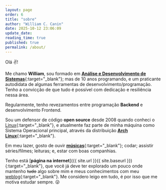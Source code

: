 ```yaml
---
layout: page
order: 6
title: "sobre"
author: "William C. Canin"
date: 2025-10-12 23:06:09
update_date:
reading_time: true
published: true
permalink: /about/
---
```


Olá :v:!

Me chamo **William**, sou formado em [**Análise e Desenvolvimento de Sistemas**](https://unilins.edu.br){:target="_blank"};
mas de 10 anos programando, e um praticante autodidata de algumas ferramentas de
desenvolvimento/programação. Tenho a convicção de que tudo é possível com dedicação e resiliência
nessa área.

Regularmente, tenho revezamentos entre programação **Backend** e desenvolvimento Frontend.

Sou um defensor de código **open source** desde 2008 quando conheci o [Linux](https://kernel.org){:target="_blank"},
e atualmente faz parte de minha máquina como Sistema Operacional principal, através da distribuição
[**Arch Linux**](https://archlinux.org){:target="_blank"}.

Em meu lazer, gosto de ouvir [**músicas**](https://open.spotify.com/user/williamcanin){:target="_blank"};
codar; assistir séries/filmes; leituras; e, estar com boas companhias.

Tenho está [**página na internet**]({{ site.url }}{{ site.baseurl }}){:target="_blank"}, que você já
deve ter explorado um pouco onde mantenho <strike>tudo</strike> algo sobre mim e meus conhecimentos
com meu [weblog](https://williamcanin.github.io/blog/){:target="_blank"}. Me considero leigo em tudo,
é por isso que me motiva estudar sempre. :stuck_out_tongue_winking_eye:
